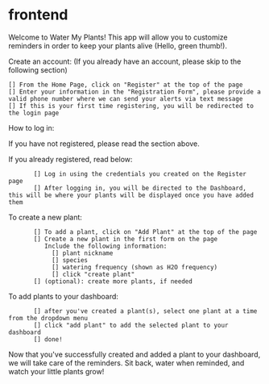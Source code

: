 # frontend

Welcome to Water My Plants! This app will allow you to customize reminders in order to keep your plants alive (Hello, green thumb!).

Create an account:
(If you already have an account, please skip to the following section)

    [] From the Home Page, click on "Register" at the top of the page
    [] Enter your information in the "Registration Form", please provide a valid phone number where we can send your alerts via text message
    [] If this is your first time registering, you will be redirected to the login page

How to log in:

 If you have not registered, please read the section above.

 If you already registered, read below:
 
           [] Log in using the credentials you created on the Register page
           [] After logging in, you will be directed to the Dashboard, this will be where your plants will be displayed once you have added them

 To create a new plant:
 
           [] To add a plant, click on "Add Plant" at the top of the page
           [] Create a new plant in the first form on the page
              Include the following information:
                [] plant nickname
                [] species
                [] watering frequency (shown as H2O frequency)
                [] click "create plant"
           [] (optional): create more plants, if needed


  To add plants to your dashboard:
  
           [] after you've created a plant(s), select one plant at a time from the dropdown menu
           [] click "add plant" to add the selected plant to your dashboard
           [] done!

Now that you've successfully created and added a plant to your dashboard, we will take care of the reminders.
Sit back, water when reminded, and watch your little plants grow!
